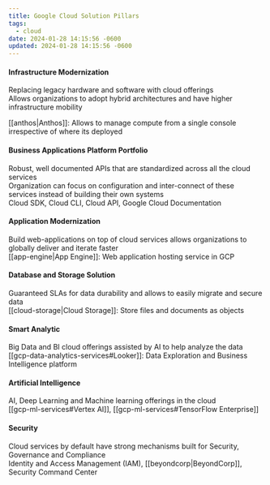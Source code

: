 ```yaml
---
title: Google Cloud Solution Pillars
tags:
  - cloud
date: 2024-01-28 14:15:56 -0600
updated: 2024-01-28 14:15:56 -0600
---
```


#### Infrastructure Modernization  
Replacing legacy hardware and software with cloud offerings  
Allows organizations to adopt hybrid architectures and have higher infrastructure mobility

[[anthos|Anthos]]: Allows to manage compute from a single console irrespective of where its deployed

#### Business Applications Platform Portfolio
Robust, well documented APIs that are standardized across all the cloud services  
Organization can focus on configuration and inter-connect of these services instead of building their own systems  
Cloud SDK, Cloud CLI, Cloud API, Google Cloud Documentation

#### Application Modernization
Build web-applications on top of cloud services allows organizations to globally deliver and iterate faster  
[[app-engine|App Engine]]: Web application hosting service in GCP

#### Database and Storage Solution
Guaranteed SLAs for data durability and allows to easily migrate and secure data  
[[cloud-storage|Cloud Storage]]: Store files and documents as objects

#### Smart Analytic
Big Data and BI cloud offerings assisted by AI to help analyze the data  
[[gcp-data-analytics-services#Looker]]: Data Exploration and Business Intelligence platform

#### Artificial Intelligence
AI, Deep Learning and Machine learning offerings in the cloud  
[[gcp-ml-services#Vertex AI]], [[gcp-ml-services#TensorFlow Enterprise]]

#### Security
Cloud services by default have strong mechanisms built for Security, Governance and Compliance  
Identity and Access Management (IAM), [[beyondcorp|BeyondCorp]], Security Command Center
